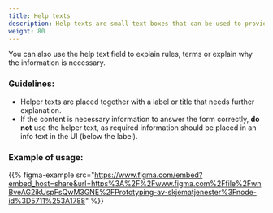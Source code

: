 ```yaml
---
title: Help texts
description: Help texts are small text boxes that can be used to provide explanations to the user. 
weight: 80
---
```


You can also use the help text field to explain rules, terms or explain why the information is necessary.

### Guidelines:
- Helper texts are placed together with a label or title that needs further explanation. 
- If the content is necessary information to answer the form correctly, **do not** use the helper text, as required information should be placed in an info text in the UI (below the label).

### Example of usage:
{{% figma-example src="https://www.figma.com/embed?embed_host=share&url=https%3A%2F%2Fwww.figma.com%2Ffile%2FwnBveAG2ikUspFsQwM3GNE%2FPrototyping-av-skjematjenester%3Fnode-id%3D5711%253A1788" %}}
